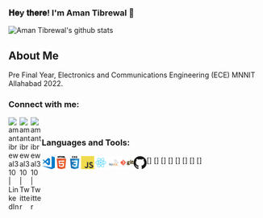 ### 𝐇𝐞y 𝐭𝐡𝐞𝐫𝐞! I'm Aman Tibrewal 👋

![Aman Tibrewal's github stats](https://github-readme-stats.vercel.app/api?username=amantibrewal310&theme=radical&show_icons=true)

## About Me

Pre Final Year, Electronics and Communications Engineering (ECE) MNNIT Allahabad 2022.

### Connect with me:

[<img align="left" alt="amantibrewal310 | LinkedIn" width="22px" src="https://cdn.jsdelivr.net/npm/simple-icons@v3/icons/linkedin.svg" />][linkedin]
[<img align="left" alt="amantibrewal310 | Twitter" width="22px" src="https://cdn.jsdelivr.net/npm/simple-icons@v3/icons/twitter.svg" />][twitter][<img align="left" alt="amantibrewal310 | Twitter" width="22px" src="https://www.flaticon.com/svg/static/icons/svg/25/25231.svg" />][github]

<br />

### Languages and Tools:

[<img align="left" alt="Visual Studio Code" width="26px" src="https://raw.githubusercontent.com/github/explore/80688e429a7d4ef2fca1e82350fe8e3517d3494d/topics/visual-studio-code/visual-studio-code.png" />]
[<img align="left" alt="HTML5" width="26px" src="https://raw.githubusercontent.com/github/explore/80688e429a7d4ef2fca1e82350fe8e3517d3494d/topics/html/html.png" />]
[<img align="left" alt="CSS3" width="26px" src="https://raw.githubusercontent.com/github/explore/80688e429a7d4ef2fca1e82350fe8e3517d3494d/topics/css/css.png" />]
[<img align="left" alt="JavaScript" width="26px" src="https://raw.githubusercontent.com/github/explore/80688e429a7d4ef2fca1e82350fe8e3517d3494d/topics/javascript/javascript.png" />]
[<img align="left" alt="React" width="26px" src="https://raw.githubusercontent.com/github/explore/80688e429a7d4ef2fca1e82350fe8e3517d3494d/topics/react/react.png" />]
[<img align="left" alt="MySQL" width="26px" src="https://raw.githubusercontent.com/github/explore/80688e429a7d4ef2fca1e82350fe8e3517d3494d/topics/mysql/mysql.png" />]
[<img align="left" alt="Git" width="26px" src="https://raw.githubusercontent.com/github/explore/80688e429a7d4ef2fca1e82350fe8e3517d3494d/topics/git/git.png" />]
[<img align="left" alt="GitHub" width="26px" src="https://raw.githubusercontent.com/github/explore/78df643247d429f6cc873026c0622819ad797942/topics/github/github.png" />]

<br />
<br />

[linkedin]: https://linkedin.com/in/amantibrewal310
[twitter]: https://twitter.com/amantibrewal310
[github]: https://github.com/amantibrewal310
